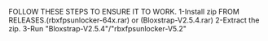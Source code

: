 FOLLOW THESE STEPS TO ENSURE IT TO WORK.
1-Install zip FROM RELEASES.(rbxfpsunlocker-64x.rar) or (Bloxstrap-V2.5.4.rar)
2-Extract the zip.
3-Run "Bloxstrap-V2.5.4"/"rbxfpsunlocker-V5.2"
